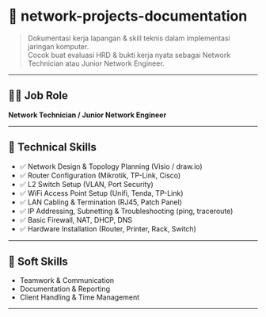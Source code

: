 # 📡 network-projects-documentation

> Dokumentasi kerja lapangan & skill teknis dalam implementasi jaringan komputer.  
> Cocok buat evaluasi HRD & bukti kerja nyata sebagai Network Technician atau Junior Network Engineer.

---

## 🧑‍💻 Job Role
**Network Technician / Junior Network Engineer**

---

## 🧠 Technical Skills
- ✅ Network Design & Topology Planning (Visio / draw.io)
- ✅ Router Configuration (Mikrotik, TP-Link, Cisco)
- ✅ L2 Switch Setup (VLAN, Port Security)
- ✅ WiFi Access Point Setup (Unifi, Tenda, TP-Link)
- ✅ LAN Cabling & Termination (RJ45, Patch Panel)
- ✅ IP Addressing, Subnetting & Troubleshooting (ping, traceroute)
- ✅ Basic Firewall, NAT, DHCP, DNS
- ✅ Hardware Installation (Router, Printer, Rack, Switch)

---

## 🤝 Soft Skills
- Teamwork & Communication
- Documentation & Reporting
- Client Handling & Time Management

---


